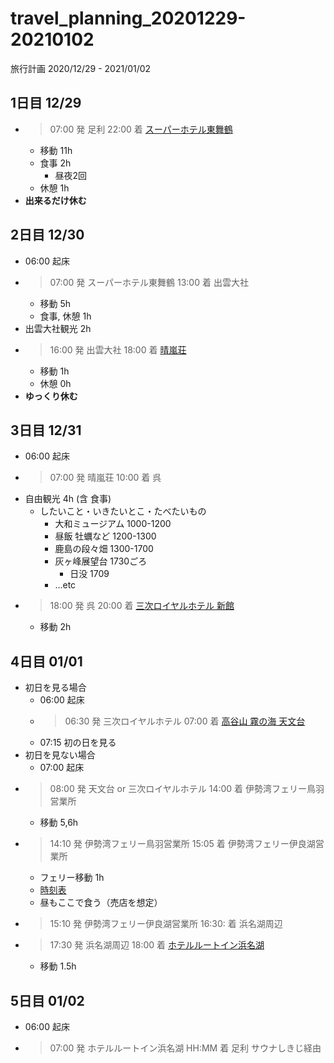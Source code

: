 # travel_planning_20201229-20210102
旅行計画 2020/12/29 - 2021/01/02

## 1日目 12/29

*   > 07:00 発 足利
    > 22:00 着 [スーパーホテル東舞鶴](https://www.superhotel.co.jp/s_hotels/maizuru/)
    * 移動 11h
    * 食事 2h
        * 昼夜2回
    * 休憩 1h
* **出来るだけ休む**

## 2日目 12/30

* 06:00 起床
*   > 07:00 発 スーパーホテル東舞鶴
    > 13:00 着 出雲大社
    * 移動 5h
    * 食事, 休憩 1h
* 出雲大社観光 2h
*   > 16:00 発 出雲大社
    > 18:00 着 [晴嵐荘](https://www.seiranso.jp/)
    * 移動 1h
    * 休憩 0h
* **ゆっくり休む**

## 3日目 12/31

* 06:00 起床
*   > 07:00 発 晴嵐荘
    > 10:00 着 呉
* 自由観光 4h (含 食事)
    * したいこと・いきたいとこ・たべたいもの
        * 大和ミュージアム 1000-1200
        * 昼飯 牡蠣など 1200-1300
        * 鹿島の段々畑 1300-1700
        * 灰ヶ峰展望台 1730ごろ
            * 日没 1709
        * ...etc
*   > 18:00 発 呉
    > 20:00 着 [三次ロイヤルホテル 新館](https://breezbay-group.com/miyoshi-royal/)
    * 移動 2h

## 4日目 01/01

* 初日を見る場合
    * 06:00 起床
    *   > 06:30 発 三次ロイヤルホテル
        > 07:00 着 [高谷山 霧の海 天文台](https://goo.gl/maps/RV6EANKQd8WXqTT3A)
    * 07:15 初の日を見る
* 初日を見ない場合
    * 07:00 起床
*   > 08:00 発 天文台 or 三次ロイヤルホテル
    > 14:00 着 伊勢湾フェリー鳥羽営業所
    * 移動 5,6h
*   > 14:10 発 伊勢湾フェリー鳥羽営業所
    > 15:05 着 伊勢湾フェリー伊良湖営業所
    * フェリー移動 1h
    * [時刻表](https://www.isewanferry.co.jp/publics/index/175/#block795-40)
    * 昼もここで食う（売店を想定）
*   > 15:10 発 伊勢湾フェリー伊良湖営業所
    > 16:30: 着 浜名湖周辺
*   > 17:30 発 浜名湖周辺
    > 18:00 着 [ホテルルートイン浜名湖](https://www.route-inn.co.jp/hotel_list/shizuoka/index_hotel_id_520/)
    * 移動 1.5h

## 5日目 01/02

* 06:00 起床
*   > 07:00 発 ホテルルートイン浜名湖
    > HH:MM 着 足利
    > サウナしきじ経由